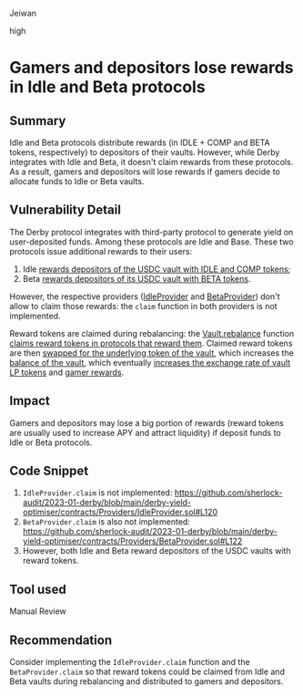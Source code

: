 Jeiwan

high

# Gamers and depositors lose rewards in Idle and Beta protocols

## Summary
Idle and Beta protocols distribute rewards (in IDLE + COMP and BETA tokens, respectively) to depositors of their vaults. However, while Derby integrates with Idle and Beta, it doesn't claim rewards from these protocols. As a result, gamers and depositors will lose rewards if gamers decide to allocate funds to Idle or Beta vaults.
## Vulnerability Detail
The Derby protocol integrates with third-party protocol to generate yield on user-deposited funds. Among these protocols are Idle and Base. These two protocols issue additional rewards to their users:
1. Idle [rewards depositors of the USDC vault with IDLE and COMP tokens](https://app.idle.finance/#/earn/best-yield/0x5274891bec421b39d23760c04a6755ecb444797c);
1. Beta [rewards depositors of its USDC vault with BETA tokens](https://app.betafinance.org/).

However, the respective providers ([IdleProvider](https://github.com/sherlock-audit/2023-01-derby/blob/main/derby-yield-optimiser/contracts/Providers/IdleProvider.sol#L11) and [BetaProvider](https://github.com/sherlock-audit/2023-01-derby/blob/main/derby-yield-optimiser/contracts/Providers/BetaProvider.sol#L10)) don't allow to claim those rewards: the `claim` function in both providers is not implemented.

Reward tokens are claimed during rebalancing: the [Vault.rebalance](https://github.com/sherlock-audit/2023-01-derby/blob/main/derby-yield-optimiser/contracts/Vault.sol#L135) function [claims reward tokens in protocols that reward them](https://github.com/sherlock-audit/2023-01-derby/blob/main/derby-yield-optimiser/contracts/Vault.sol#L141). Claimed reward tokens are then [swapped for the underlying token of the vault](https://github.com/sherlock-audit/2023-01-derby/blob/main/derby-yield-optimiser/contracts/Vault.sol#L412-L416), which increases the [balance of the vault](https://github.com/sherlock-audit/2023-01-derby/blob/main/derby-yield-optimiser/contracts/Vault.sol#L144), which eventually [increases the exchange rate of vault LP tokens](https://github.com/sherlock-audit/2023-01-derby/blob/main/derby-yield-optimiser/contracts/XChainController.sol#L307) and [gamer rewards](https://github.com/sherlock-audit/2023-01-derby/blob/main/derby-yield-optimiser/contracts/Vault.sol#L233-L236). 
## Impact
Gamers and depositors may lose a big portion of rewards (reward tokens are usually used to increase APY and attract liquidity) if deposit funds to Idle or Beta protocols.
## Code Snippet
1. `IdleProvider.claim` is not implemented:
https://github.com/sherlock-audit/2023-01-derby/blob/main/derby-yield-optimiser/contracts/Providers/IdleProvider.sol#L120
1. `BetaProvider.claim` is also not implemented:
https://github.com/sherlock-audit/2023-01-derby/blob/main/derby-yield-optimiser/contracts/Providers/BetaProvider.sol#L122
1. However, both Idle and Beta reward depositors of the USDC vaults with reward tokens.
## Tool used
Manual Review
## Recommendation
Consider implementing the `IdleProvider.claim` function and the `BetaProvider.claim` so that reward tokens could be claimed from Idle and Beta vaults during rebalancing and distributed to gamers and depositors.